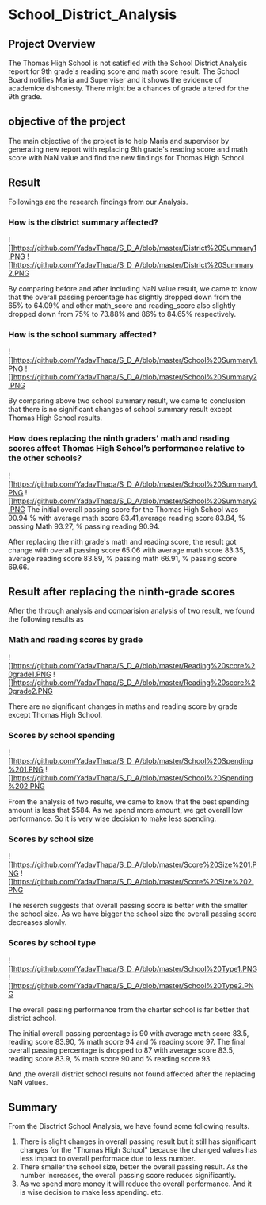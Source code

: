 # School_District_Analysis

## Project Overview
The Thomas High School is not satisfied with the School District Analysis report for  9th grade's reading score and math score result. The School Board notifies Maria and Superviser and it shows the evidence of  academice dishonesty. There might be a chances of grade altered for the 9th grade.

## objective of the project
The main objective of the project is to help Maria and supervisor by generating new report with replacing 9th grade's reading score and math score with NaN value and find the new findings for Thomas High School. 

## Result
Followings are the research findings from our Analysis.

### How is the district summary affected?
![]https://github.com/YadavThapa/S_D_A/blob/master/District%20Summary1.PNG
![]https://github.com/YadavThapa/S_D_A/blob/master/District%20Summary2.PNG

By comparing before and after including NaN value result, we came to know that the overall passing percentage has slightly dropped down from the 65% to 64.09% and other math_score and reading_score also slightly dropped down from 75% to 73.88% and 86% to 84.65% respectively.

### How is the school summary affected?
![]https://github.com/YadavThapa/S_D_A/blob/master/School%20Summary1.PNG
![]https://github.com/YadavThapa/S_D_A/blob/master/School%20Summary2.PNG

By comparing above two school summary result, we came to conclusion that there is no significant changes of school summary result except Thomas High School results.

### How does replacing the ninth graders’ math and reading scores affect Thomas High School’s performance relative to the other schools?
![]https://github.com/YadavThapa/S_D_A/blob/master/School%20Summary1.PNG
![]https://github.com/YadavThapa/S_D_A/blob/master/School%20Summary2.PNG
The initial overall passing score for the Thomas High School was 90.94 % with average math score 83.41,average reading score 83.84, % passing Math 93.27, % passing reading 90.94.

After replacing the nith grade's math and reading score, the result got change with overall passing score 65.06 with average math score 83.35, average reading score 83.89, % passing math 66.91, % passing score 69.66. 

## Result after replacing the ninth-grade scores
After the through analysis and comparision analysis of two result, we found the following results as

### Math and reading scores by grade
![]https://github.com/YadavThapa/S_D_A/blob/master/Reading%20score%20grade1.PNG
![]https://github.com/YadavThapa/S_D_A/blob/master/Reading%20score%20grade2.PNG

There are no significant changes in maths and reading score by grade except Thomas High School.

### Scores by school spending
![]https://github.com/YadavThapa/S_D_A/blob/master/School%20Spending%201.PNG
![]https://github.com/YadavThapa/S_D_A/blob/master/School%20Spending%202.PNG

From the analysis of two results, we came to know that the best spending amount is less that $584. As we spend more amount, we get overall low performance. So it is very wise decision to make less spending. 

### Scores by school size
![]https://github.com/YadavThapa/S_D_A/blob/master/Score%20Size%201.PNG
![]https://github.com/YadavThapa/S_D_A/blob/master/Score%20Size%202.PNG

The reserch suggests that overall passing score is better with the smaller the school size. As we have bigger the school size the overall passing score decreases slowly.

### Scores by school type
![]https://github.com/YadavThapa/S_D_A/blob/master/School%20Type1.PNG
![]https://github.com/YadavThapa/S_D_A/blob/master/School%20Type2.PNG

The overall passing performance from the charter school is far better that district school.

The initial overall passing percentage is 90 with average math score 83.5, reading score 83.90, % math score 94 and % reading score 97.
The final overall passing percentage is dropped to 87 with average score 83.5, reading score 83.9, % math score 90 and % reading score 93.

And ,the overall district school results not found affected after the replacing NaN values.

## Summary
From the Disctrict School Analysis, we have found some following results.
1. There is slight changes in overall passing result but it still has significant changes for the "Thomas High School" because the changed values has less impact to overall performace due to less number.
2. There smaller the school size, better the overall passing result. As the number increases, the overall passing score reduces significantly.
3. As we spend more money it will reduce the overall performance. And it is wise decision to make less spending. etc.


